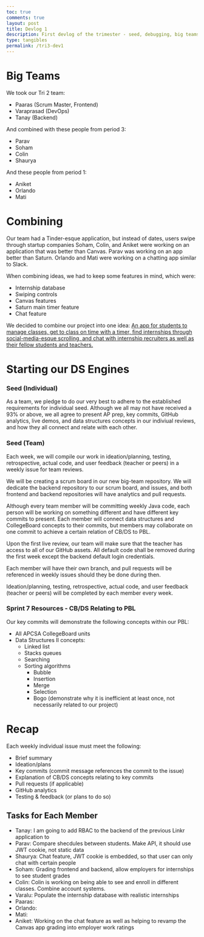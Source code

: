 ```yaml
---
toc: true
comments: true
layout: post
title: Devlog 1
description: First devlog of the trimester - seed, debugging, big teams
type: tangibles
permalink: /tri3-dev1
---
```


# Big Teams

We took our Tri 2 team:
- Paaras (Scrum Master, Frontend)
- Varaprasad (DevOps)
- Tanay (Backend)

And combined with these people from period 3:
- Parav
- Soham
- Colin
- Shaurya

And these people from period 1:
- Aniket
- Orlando
- Mati

# Combining

Our team had a Tinder-esque application, but instead of dates, users swipe through startup companies Soham, Colin, and Aniket were working on an application that was better than Canvas. Parav was working on an app better than Saturn. Orlando and Mati were working on a chatting app similar to Slack.

When combining ideas, we had to keep some features in mind, which were:
- Internship database
- Swiping controls
- Canvas features
- Saturn main timer feature
- Chat feature

We decided to combine our project into one idea: <u>An app for students to manage classes, get to class on time with a timer, find internships through social-media-esque scrolling, and chat with internship recruiters as well as their fellow students and teachers.</u>

# Starting our DS Engines

### Seed (Individual)

As a team, we pledge to do our very best to adhere to the established requirements for individual seed. Although we all may not have received a 93% or above, we all agree to present AP prep, key commits, GitHub analytics, live demos, and data structures concepts in our indiviual reviews, and how they all connect and relate with each other. 

### Seed (Team)

Each week, we will compile our work in ideation/planning, testing, retrospective, actual code, and user feedback (teacher or peers) in a weekly issue for team reviews. 

We will be creating a scrum board in our new big-team repository. We will dedicate the backend repository to our scrum board, and issues, and both frontend and backend repositories will have analytics and pull requests.

Although every team member will be committing weekly Java code, each person will be working on something different and have different key commits to present. Each member will connect data structures and CollegeBoard concepts to their commits, but members may collaborate on one commit to achieve a certain relation of CB/DS to PBL.

Upon the first live review, our team will make sure that the teacher has access to all of our GitHub assets. All default code shall be removed during the first week except the backend default login credentials. 

Each member will have their own branch, and pull requests will be referenced in weekly issues should they be done during then.

Ideation/planning, testing, retrospective, actual code, and user feedback (teacher or peers) will be completed by each member every week.

### Sprint 7 Resources - CB/DS Relating to PBL

Our key commits will demonstrate the following concepts within our PBL:

- All APCSA CollegeBoard units
- Data Structures II concepts:
    - Linked list
    - Stacks queues
    - Searching
    - Sorting algorithms
        - Bubble
        - Insertion
        - Merge
        - Selection
        - Bogo (demonstrate why it is inefficient at least once, not necessarily related to our project)

# Recap

Each weekly individual issue must meet the following:

- Brief summary
- Ideation/plans
- Key commits (commit message references the commit to the issue)
- Explanation of CB/DS concepts relating to key commits
- Pull requests (if applicable)
- GitHub analytics
- Testing & feedback (or plans to do so)

## Tasks for Each Member

- Tanay: I am going to add RBAC to the backend of the previous Linkr application to 
- Parav: Compare shecdules between students. Make API, it should use JWT cookie, not static data
- Shaurya: Chat feature, JWT cookie is embedded, so that user can only chat with certain people
- Soham: Grading frontend and backend, allow employers for internships to see student grades
- Colin: Colin is working on being able to see and enroll in different classes. Combine account systems.
- Varalu: Populate the internship database with realistic internships
- Paaras: 
- Orlando:  
- Mati: 
- Aniket: Working on the chat feature as well as helping to revamp the Canvas app grading into employer work ratings
